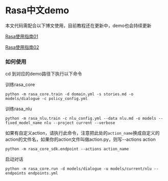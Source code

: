 # Rasa中文demo

本文代码需配合以下博文使用，目前教程还在更新中，demo也会持续更新

[Rasa使用指南01](https://terrifyzhao.github.io/2018/09/17/Rasa%E4%BD%BF%E7%94%A8%E6%8C%87%E5%8D%9701.html)

[Rasa使用指南02](https://terrifyzhao.github.io/2019/02/26/Rasa%E4%BD%BF%E7%94%A8%E6%8C%87%E5%8D%9702.html)

### 如何使用

cd 到对应的demo路径下执行以下命令

训练rasa_core
```
python -m rasa_core.train -d domain.yml -s stories.md -o models/dialogue -c policy_config.yml
```


训练rasa_nlu
```
python -m rasa_nlu.train -c nlu_config.yml --data nlu.md -o models --fixed_model_name nlu --project current --verbose
```

如果有自定义action，请执行此命令，注意把此处的`action_name`换成自定义的action的文件名，如果你的action文件叫做action.py，则写--actions action
```
python -m rasa_core_sdk.endpoint --actions action_name
```

启动对话
```
python -m rasa_core.run -d models/dialogue -u models/current/nlu --endpoints endpoints.yml
```
